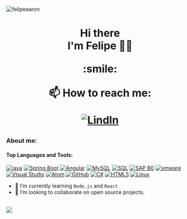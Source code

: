 <p align="left"> <img src=https://gpvc.arturio.dev/felipeaaron alt="felipeaaron" /> </p>
<h1 align='center'>
Hi there</br>I'm Felipe 🐱‍🐉




<p align='center'>
  :smile:
    
</p>

<div align='center'>
📫 How to reach me:
    
[![LindIn](https://img.shields.io/badge/LinkedIn-0077B5?style=for-the-badge&logo=linkedin&logoColor=white)](https://www.linkedin.com/in/felipeaaron-contreras/)
</div>

### About me:

#### Top Languages and Tools:

[![java](https://img.shields.io/badge/Java-BF0000?style=for-the-badge&logo=java&logoColor=white)](#)
[![Spring Boot](https://img.shields.io/badge/Spring%20Boot-31A8FF?style=for-the-badge&logo=spring-boot&logoColor=white)](#)
[![Angular](https://img.shields.io/badge/Angular-red?style=for-the-badge&logo=Angular&logoColor=white)](#)
[![MySQL](https://img.shields.io/badge/MySQL-008EFD?style=for-the-badge&logo=mysql&logoColor=white)](#)
[![SQL](https://img.shields.io/badge/SQL-008EFD?style=for-the-badge&logo=SQL&logoColor=white)](#)
[![SAP B0](https://img.shields.io/badge/SAP-FCC624?style=for-the-badge&logo=sap&logoColor=black)](#)
[![vmware](https://img.shields.io/badge/Vmware-BEC0C8?style=for-the-badge&logo=vmware&logoColor=black)](#)
[![Visual Studio](https://img.shields.io/badge/Visual%20Studio-5C2D91?style=for-the-badge&logo=visual-studio&logoColor=white)](#)
[![Atom](https://img.shields.io/badge/Atom-FCC624?style=for-the-badge&logo=atom&logoColor=black)](#)
[![GitHub](https://img.shields.io/badge/GitHub-181717?style=for-the-badge&logo=github&logoColor=white)](#)
[![C#](https://img.shields.io/badge/C%23-239120?style=for-the-badge&logo=c-sharp&logoColor=white)](#)
[![HTML5](https://img.shields.io/badge/HTML5-E34F26?style=for-the-badge&logo=html5&logoColor=white)](#)
[![Linux](https://img.shields.io/badge/linux-FCC624?style=for-the-badge&logo=linux&logoColor=black)](#)
<!--[![Adobe Photoshop](https://img.shields.io/badge/Adobe%20Photoshop-31A8FF?style=for-the-badge&logo=adobe-photoshop&logoColor=white)](#)-->
<!--[![FileZilla](https://img.shields.io/badge/FileZilla-BF0000?style=for-the-badge&logo=filezilla&logoColor=white)](#)-->
<!--[![Microsoft Office](https://img.shields.io/badge/Microsoft%20Office-D83B01?style=for-the-badge&logo=microsoft-office&logoColor=white)](#)-->


- 🌱 I’m currently learning `Node.js` and `React`
- 👯 I’m looking to collaborate on open source projects. 


<br/>

<img align="center" src="https://github-readme-stats.vercel.app/api?username=felipeaaron&count_private=true&show_icons=true&include_all_commits=true&title_color=C9D1D9&icon_color=8B949E&text_color=8B949E&bg_color=0D1117" />


 
</div>
<!--Trophies <div> -->
<!--   <img width=800 src="https://github-profile-trophy.vercel.app/?username=felipeaaron&theme=darkhub&margin-w=3&margin-h=15"/> -->
<!-- </div> -->

